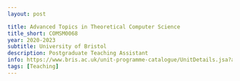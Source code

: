 ```yaml
---
layout: post

title: Advanced Topics in Theoretical Computer Science
title_short: COMSM0068
year: 2020-2023
subtitle: University of Bristol
description: Postgraduate Teaching Assistant
info: https://www.bris.ac.uk/unit-programme-catalogue/UnitDetails.jsa?ayrCode=20%2F21&unitCode=COMSM0069
tags: [Teaching]
---
```

